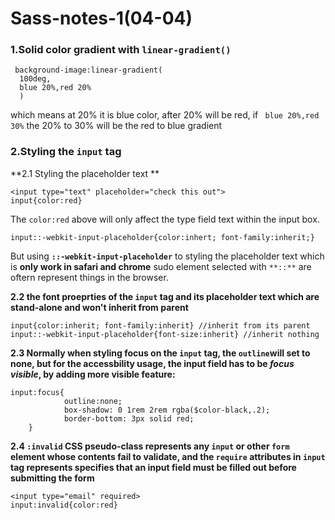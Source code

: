 # Sass-notes-1(04-04)

### 1.Solid color gradient with `linear-gradient()`

```
 background-image:linear-gradient(
  100deg,
  blue 20%,red 20%
  )
```
which means at 20% it is blue color, after 20% will be red, if ` blue 20%,red 30%` the 20% to 30% will be the red to blue gradient


### 2.Styling the `input` tag

**2.1 Styling the placeholder text **
```
<input type="text" placeholder="check this out">
input{color:red}
```
The `color:red` above will only affect the type field text within the input box.

`input::-webkit-input-placeholder{color:inhert; font-family:inherit;}`

But using **`::-webkit-input-placeholder`** to styling the placeholder text which is **only work in safari and chrome**
sudo element selected with `**::**` are oftern represent things in the browser.

**2.2 the font proeprties of the `input` tag and its placeholder text which are stand-alone and won't inherit from parent**

`input{color:inherit; font-family:inherit} //inherit from its parent `
`input::-webkit-input-placeholder{font-size:inherit} //inherit nothing `

**2.3 Normally when styling focus on the `input` tag, the `outline`will set to none, but for the accessbility usage, the input field has to be *focus visible*, by adding more visible feature:**
```
input:focus{
            outline:none;
            box-shadow: 0 1rem 2rem rgba($color-black,.2); 
            border-bottom: 3px solid red;
    }
```

**2.4 `:invalid` CSS pseudo-class represents any `input` or other `form` element whose contents fail to validate, and the `require` attributes in `input` tag represents  specifies that an input field must be filled out before submitting the form**

```
<input type="email" required>
input:invalid{color:red}
```
